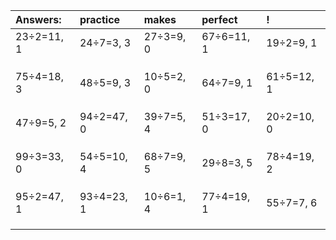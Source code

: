 | Answers: | practice | makes | perfect | ! |
| :--- | :--- | :--- | :--- | :--- |
| 23÷2=11, 1 | 24÷7=3, 3 | 27÷3=9, 0 | 67÷6=11, 1 | 19÷2=9, 1 | 
|   |   |   |   |   | 
|   |   |   |   |   | 
|   |   |   |   |   | 
| 75÷4=18, 3 | 48÷5=9, 3 | 10÷5=2, 0 | 64÷7=9, 1 | 61÷5=12, 1 | 
|   |   |   |   |   | 
|   |   |   |   |   | 
|   |   |   |   |   | 
| 47÷9=5, 2 | 94÷2=47, 0 | 39÷7=5, 4 | 51÷3=17, 0 | 20÷2=10, 0 | 
|   |   |   |   |   | 
|   |   |   |   |   | 
|   |   |   |   |   | 
| 99÷3=33, 0 | 54÷5=10, 4 | 68÷7=9, 5 | 29÷8=3, 5 | 78÷4=19, 2 | 
|   |   |   |   |   | 
|   |   |   |   |   | 
|   |   |   |   |   | 
| 95÷2=47, 1 | 93÷4=23, 1 | 10÷6=1, 4 | 77÷4=19, 1 | 55÷7=7, 6 | 
|   |   |   |   |   | 
|   |   |   |   |   | 
|   |   |   |   |   | 
